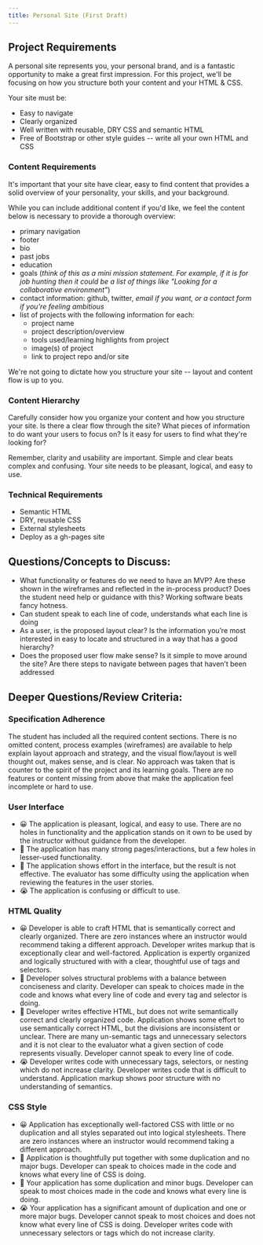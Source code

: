 ```yaml
---
title: Personal Site (First Draft)
---
```


## Project Requirements

A personal site represents you, your personal brand, and is a fantastic opportunity to make a great first impression. For this project, we'll be focusing on how you structure both your content and your HTML & CSS.

Your site must be:

* Easy to navigate
* Clearly organized
* Well written with reusable, DRY CSS and semantic HTML
* Free of Bootstrap or other style guides -- write all your own HTML and CSS

### Content Requirements

It's important that your site have clear, easy to find content that provides a solid overview of your personality, your skills, and your background.

While you can include additional content if you'd like, we feel the content below is necessary to provide a thorough overview:

- primary navigation
- footer
- bio
- past jobs
- education
- goals (*think of this as a mini mission statement. For example, if it is for job hunting then it could be a list of things like "Looking for a collaborative environment"*)
- contact information: github, twitter, *email if you want, or a contact form if you're feeling ambitious*
- list of projects with the following information for each:
    + project name
    + project description/overview
    + tools used/learning highlights from project
    + image(s) of project
    + link to project repo and/or site

We're not going to dictate how you structure your site -- layout and content flow is up to you.

### Content Hierarchy

Carefully consider how you organize your content and how you structure your site. Is there a clear flow through the site? What pieces of information to do want your users to focus on? Is it easy for users to find what they're looking for?

Remember, clarity and usability are important. Simple and clear beats complex and confusing. Your site needs to be pleasant, logical, and easy to use.

### Technical Requirements

- Semantic HTML
- DRY, reusable CSS
- External stylesheets
- Deploy as a gh-pages site

## Questions/Concepts to Discuss:

* What functionality or features do we need to have an MVP? Are these shown in the wireframes and reflected in the in-process product? Does the student need help or guidance with this? Working software beats fancy hotness.
* Can student speak to each line of code, understands what each line is doing
* As a user, is the proposed layout clear? Is the information you’re most interested in easy to locate and structured in a way that has a good hierarchy?
* Does the proposed user flow make sense? Is it simple to move around the site? Are there steps to navigate between pages that haven’t been addressed


## Deeper Questions/Review Criteria:

### Specification Adherence

 The student has included all the required content sections. There is no omitted content, process examples (wireframes) are available to help explain layout approach and strategy, and the visual flow/layout is well thought out, makes sense, and is clear. No approach was taken that is counter to the spirit of the project and its learning goals. There are no features or content missing from above that make the application feel incomplete or hard to use.


### User Interface

* 😀  The application is pleasant, logical, and easy to use. There are no holes in functionality and the application stands on it own to be used by the instructor without guidance from the developer.
* 🙂  The application has many strong pages/interactions, but a few holes in lesser-used functionality.
* 😬  The application shows effort in the interface, but the result is not effective. The evaluator has some difficulty using the application when reviewing the features in the user stories.
* 😭  The application is confusing or difficult to use.


### HTML Quality

* 😀  Developer is able to craft HTML that is semantically correct and clearly organized. There are zero instances where an instructor would recommend taking a different approach. Developer writes markup that is exceptionally clear and well-factored. Application is expertly organized and logically structured with with a clear, thoughtful use of tags and selectors.
* 🙂  Developer solves structural problems with a balance between conciseness and clarity. Developer can speak to choices made in the code and knows what every line of code and every tag and selector is doing.
* 😬  Developer writes effective HTML, but does not write semantically correct and clearly organized code. Application shows some effort to use semantically correct HTML, but the divisions are inconsistent or unclear. There are many un-semantic tags and unnecessary selectors and it is not clear to the evaluator what a given section of code represents visually. Developer cannot speak to every line of code.
* 😭  Developer writes code with unnecessary tags, selectors, or nesting which do not increase clarity. Developer writes code that is difficult to understand. Application markup shows poor structure with no understanding of semantics.


### CSS Style

* 😀  Application has exceptionally well-factored CSS with little or no duplication and all styles separated out into logical stylesheets. There are zero instances where an instructor would recommend taking a different approach.
* 🙂  Application is thoughtfully put together with some duplication and no major bugs. Developer can speak to choices made in the code and knows what every line of CSS is doing.
* 😬  Your application has some duplication and minor bugs. Developer can speak to most choices made in the code and knows what every line is doing.
* 😭  Your application has a significant amount of duplication and one or more major bugs. Developer cannot speak to most choices and does not know what every line of CSS is doing. Developer writes code with unnecessary selectors or tags which do not increase clarity.
